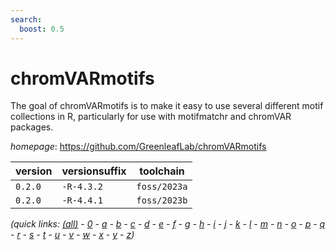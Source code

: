 ```yaml
---
search:
  boost: 0.5
---
```

# chromVARmotifs

The goal of chromVARmotifs is to make it easy to use several different motif collections in R,  particularly for use with motifmatchr and chromVAR packages.

*homepage*: <https://github.com/GreenleafLab/chromVARmotifs>

version | versionsuffix | toolchain
--------|---------------|----------
``0.2.0`` | ``-R-4.3.2`` | ``foss/2023a``
``0.2.0`` | ``-R-4.4.1`` | ``foss/2023b``


*(quick links: [(all)](../index.md) - [0](../0/index.md) - [a](../a/index.md) - [b](../b/index.md) - [c](../c/index.md) - [d](../d/index.md) - [e](../e/index.md) - [f](../f/index.md) - [g](../g/index.md) - [h](../h/index.md) - [i](../i/index.md) - [j](../j/index.md) - [k](../k/index.md) - [l](../l/index.md) - [m](../m/index.md) - [n](../n/index.md) - [o](../o/index.md) - [p](../p/index.md) - [q](../q/index.md) - [r](../r/index.md) - [s](../s/index.md) - [t](../t/index.md) - [u](../u/index.md) - [v](../v/index.md) - [w](../w/index.md) - [x](../x/index.md) - [y](../y/index.md) - [z](../z/index.md))*

